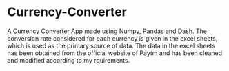# Currency-Converter
A Currency Converter App made using Numpy, Pandas and Dash. The conversion rate considered for each currency is given in the excel sheets, which is used as the primary source of data. The data in the excel sheets has been obtained from the official website of Paytm and has been cleaned and modified according to my rquirements.
